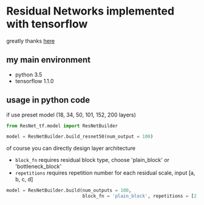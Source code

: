 # Residual Networks implemented with tensorflow

greatly thanks [here](http://www.iandprogram.net/entry/2016/06/06/180806)

## my main environment
- python 3.5
- tensorflow 1.1.0

## usage in python code

if use preset model (18, 34, 50, 101, 152, 200 layers)

```python
from ResNet_tf.model import ResNetBuilder

model = ResNetBuilder.build_resnet50(num_output = 100)
```

of course you can directly design layer architecture
- ```block_fn``` requires residual block type, choose 'plain_block' or 'bottleneck_block'
- ```repetitions``` requires repetition number for each residual scale, input [a, b, c, d]

```python
model = ResNetBuilder.build(num_outputs = 100,
                            block_fn = 'plain_block', repetitions = [2, 2, 3, 3])
```
